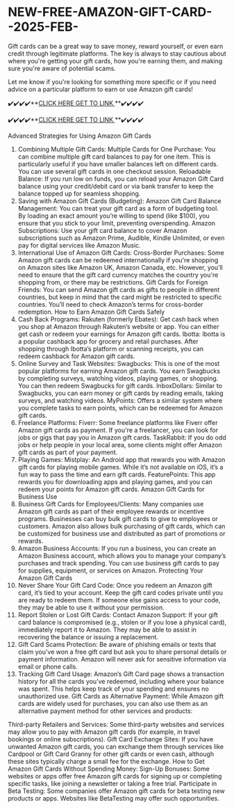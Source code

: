 # NEW-FREE-AMAZON-GIFT-CARD--2025-FEB-


Gift cards can be a great way to save money, reward yourself, or even earn credit through legitimate platforms. The key is always to stay cautious about where you're getting your gift cards, how you're earning them, and making sure you're aware of potential scams.

Let me know if you're looking for something more specific or if you need advice on a particular platform to earn or use Amazon gift cards!


✔️✔️✔️✔️**[CLICK HERE GET TO LINK ](https://shorturl.at/yr6uf)**✔️✔️✔️✔️


✔️✔️✔️✔️**[CLICK HERE GET TO LINK ](https://shorturl.at/yr6uf)**✔️✔️✔️✔️


Advanced Strategies for Using Amazon Gift Cards
1. Combining Multiple Gift Cards:
Multiple Cards for One Purchase: You can combine multiple gift card balances to pay for one item. This is particularly useful if you have smaller balances left on different cards. You can use several gift cards in one checkout session.
Reloadable Balance: If you run low on funds, you can reload your Amazon Gift Card balance using your credit/debit card or via bank transfer to keep the balance topped up for seamless shopping.
2. Saving with Amazon Gift Cards (Budgeting):
Amazon Gift Card Balance Management: You can treat your gift card as a form of budgeting tool. By loading an exact amount you’re willing to spend (like $100), you ensure that you stick to your limit, preventing overspending.
Amazon Subscriptions: Use your gift card balance to cover Amazon subscriptions such as Amazon Prime, Audible, Kindle Unlimited, or even pay for digital services like Amazon Music.
3. International Use of Amazon Gift Cards:
Cross-Border Purchases: Some Amazon gift cards can be redeemed internationally if you're shopping on Amazon sites like Amazon UK, Amazon Canada, etc. However, you’ll need to ensure that the gift card currency matches the country you're shopping from, or there may be restrictions.
Gift Cards for Foreign Friends: You can send Amazon gift cards as gifts to people in different countries, but keep in mind that the card might be restricted to specific countries. You’ll need to check Amazon’s terms for cross-border redemption.
How to Earn Amazon Gift Cards Safely
1. Cash Back Programs:
Rakuten (formerly Ebates): Get cash back when you shop at Amazon through Rakuten’s website or app. You can either get cash or redeem your earnings for Amazon gift cards.
Ibotta: Ibotta is a popular cashback app for grocery and retail purchases. After shopping through Ibotta’s platform or scanning receipts, you can redeem cashback for Amazon gift cards.
2. Online Survey and Task Websites:
Swagbucks: This is one of the most popular platforms for earning Amazon gift cards. You earn Swagbucks by completing surveys, watching videos, playing games, or shopping. You can then redeem Swagbucks for gift cards.
InboxDollars: Similar to Swagbucks, you can earn money or gift cards by reading emails, taking surveys, and watching videos.
MyPoints: Offers a similar system where you complete tasks to earn points, which can be redeemed for Amazon gift cards.
3. Freelance Platforms:
Fiverr: Some freelance platforms like Fiverr offer Amazon gift cards as payment. If you're a freelancer, you can look for jobs or gigs that pay you in Amazon gift cards.
TaskRabbit: If you do odd jobs or help people in your local area, some clients might offer Amazon gift cards as part of your payment.
4. Playing Games:
Mistplay: An Android app that rewards you with Amazon gift cards for playing mobile games. While it’s not available on iOS, it’s a fun way to pass the time and earn gift cards.
FeaturePoints: This app rewards you for downloading apps and playing games, and you can redeem your points for Amazon gift cards.
Amazon Gift Cards for Business Use
1. Business Gift Cards for Employees/Clients:
Many companies use Amazon gift cards as part of their employee rewards or incentive programs. Businesses can buy bulk gift cards to give to employees or customers.
Amazon also allows bulk purchasing of gift cards, which can be customized for business use and distributed as part of promotions or rewards.
2. Amazon Business Accounts:
If you run a business, you can create an Amazon Business account, which allows you to manage your company’s purchases and track spending. You can use business gift cards to pay for supplies, equipment, or services on Amazon.
Protecting Your Amazon Gift Cards
1. Never Share Your Gift Card Code:
Once you redeem an Amazon gift card, it’s tied to your account. Keep the gift card codes private until you are ready to redeem them. If someone else gains access to your code, they may be able to use it without your permission.
2. Report Stolen or Lost Gift Cards:
Contact Amazon Support: If your gift card balance is compromised (e.g., stolen or if you lose a physical card), immediately report it to Amazon. They may be able to assist in recovering the balance or issuing a replacement.
3. Gift Card Scams Protection:
Be aware of phishing emails or texts that claim you've won a free gift card but ask you to share personal details or payment information. Amazon will never ask for sensitive information via email or phone calls.
4. Tracking Gift Card Usage:
Amazon’s Gift Card page shows a transaction history for all the cards you’ve redeemed, including where your balance was spent. This helps keep track of your spending and ensures no unauthorized use.
Gift Cards as Alternative Payment:
While Amazon gift cards are widely used for purchases, you can also use them as an alternative payment method for other services and products:

Third-party Retailers and Services: Some third-party websites and services may allow you to pay with Amazon gift cards (for example, in travel bookings or online subscriptions).
Gift Card Exchange Sites: If you have unwanted Amazon gift cards, you can exchange them through services like Cardpool or Gift Card Granny for other gift cards or even cash, although these sites typically charge a small fee for the exchange.
How to Get Amazon Gift Cards Without Spending Money:
Sign-Up Bonuses: Some websites or apps offer free Amazon gift cards for signing up or completing specific tasks, like joining a newsletter or taking a free trial.
Participate in Beta Testing: Some companies offer Amazon gift cards for beta testing new products or apps. Websites like BetaTesting may offer such opportunities.

